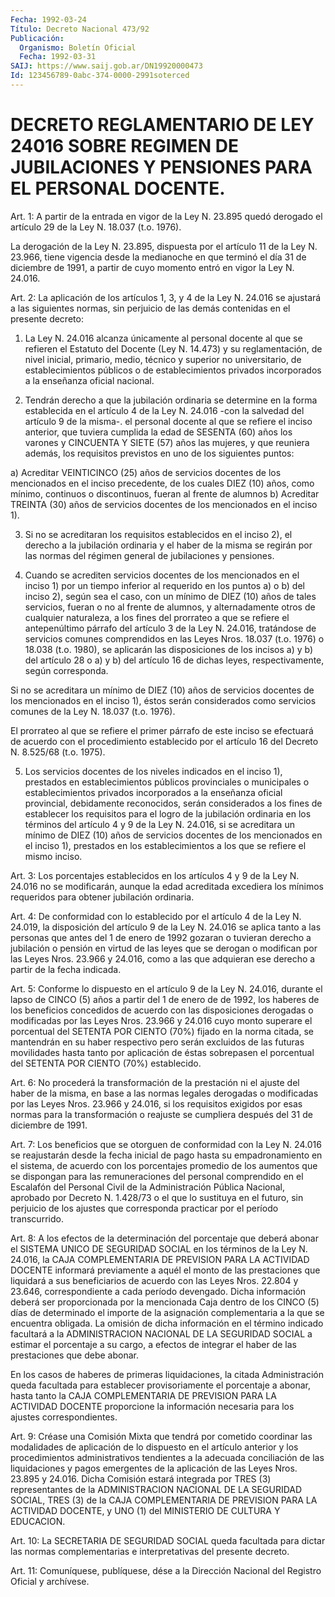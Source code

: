 ```yaml
---
Fecha: 1992-03-24
Título: Decreto Nacional 473/92
Publicación:
  Organismo: Boletín Oficial
  Fecha: 1992-03-31
SAIJ: https://www.saij.gob.ar/DN19920000473
Id: 123456789-0abc-374-0000-2991soterced
---
```

# DECRETO REGLAMENTARIO DE LEY 24016 SOBRE REGIMEN DE JUBILACIONES Y PENSIONES PARA EL PERSONAL DOCENTE.

<a id="1"></a>
Art.  1:  A  partir de la entrada en vigor de la Ley N. 23.895 quedó derogado el artículo  29 de la Ley N. 18.037 (t.o. 1976).

La derogación de la Ley N. 23.895, dispuesta  por  el  artículo 11 de la Ley  N.  23.966,  tiene  vigencia desde la medianoche en  que terminó el día 31 de diciembre de  1991,  a  partir de cuyo momento entró en vigor la Ley N. 24.016.

<a id="2"></a>
Art.  2: La aplicación de los artículos 1, 3, y 4 de la Ley N. 24.016 se ajustará  a  las  siguientes normas, sin perjuicio de las demás contenidas en el presente decreto:

1) La Ley N. 24.016 alcanza únicamente  al  personal docente al que se refieren el Estatuto del Docente (Ley N. 14.473) y su reglamentación,  de  nivel  inicial,  primario,  medio,  técnico  y superior  no  universitario,  de establecimientos  públicos  o  de establecimientos  privados  incorporados  a  la  enseñanza  oficial nacional.

2) Tendrán derecho a que la jubilación ordinaria  se  determine en la  forma establecida en el artículo 4 de la Ley N. 24.016  -con  la salvedad  del  artículo  9 de la misma-. el personal docente al que se refiere el inciso anterior,  que  tuviera  cumplida  la  edad de SESENTA  (60)  años  los  varones y CINCUENTA Y SIETE (57) años las mujeres, y que reuniera además,  los requisitos previstos en uno de los siguientes puntos:

a) Acreditar VEINTICINCO (25) años  de  servicios  docentes de los mencionados en el inciso precedente, de los cuales DIEZ  (10) años, como mínimo, continuos o discontinuos, fueran al frente de  alumnos b)  Acreditar  TREINTA  (30)  años  de  servicios  docentes  de los mencionados en el inciso 1).

3)  Si  no se acreditaran los requisitos establecidos en el inciso 2), el derecho  a la jubilación ordinaria y el haber de la misma se regirán  por las normas  del  régimen  general  de  jubilaciones  y pensiones.

4) Cuando  se  acrediten  servicios docentes de los mencionados en el inciso 1) por un tiempo inferior  al  requerido en los puntos a) o b) del inciso 2), según sea el caso, con  un  mínimo de DIEZ (10) años  de  tales  servicios,  fueran  o no al frente de  alumnos,  y alternadamente  otros  de cualquier naturaleza,  a  los  fines  del prorrateo a que se refiere  el antepenúltimo párrafo del artículo 3 de la Ley N. 24.016, tratándose   de servicios comunes comprendidos en las Leyes Nros. 18.037 (t.o. 1976)  o  18.038  (t.o.  1980),  se aplicarán  las disposiciones de los incisos a) y b) del artículo 28 o a) y b) del  artículo  16 de dichas leyes, respectivamente, según corresponda.

Si no se acreditara un mínimo  de  DIEZ  (10)  años  de  servicios docentes    de  los  mencionados  en  el  inciso  1),  éstos  serán considerados  como  servicios  comunes  de  la  Ley N. 18.037 (t.o. 1976).

El prorrateo al que se refiere el primer párrafo  de  este  inciso se  efectuará  de  acuerdo  con el procedimiento establecido por el artículo 16 del Decreto N. 8.525/68 (t.o. 1975).

5) Los servicios docentes de  los  niveles  indicados en el inciso 1),    prestados  en  establecimientos  públicos  provinciales    o municipales    o   establecimientos  privados  incorporados  a  la enseñanza  oficial  provincial,    debidamente  reconocidos,  serán considerados  a  los fines de establecer  los  requisitos  para  el logro de la jubilación  ordinaria  en los términos del artículo 4 y 9 de la Ley N. 24.016, si se acreditara  un mínimo de DIEZ (10) años de  servicios  docentes  de  los  mencionados   en  el  inciso  1), prestados  en  los establecimientos a los que se refiere  el  mismo inciso.

<a id="3"></a>
Art. 3: Los porcentajes establecidos en los artículos 4 y 9 de la Ley  N. 24.016 no  se  modificarán,  aunque  la  edad acreditada excediera    los    mínimos   requeridos  para  obtener  jubilación ordinaria.

<a id="4"></a>
Art. 4: De conformidad con lo establecido por el artículo 4 de la Ley N. 24.019, la disposición del artículo 9 de la Ley N. 24.016 se aplica tanto a las  personas  que  antes  del 1 de enero de 1992 gozaran o tuvieran derecho a jubilación o pensión  en virtud de las leyes  que se derogan o modifican por las Leyes Nros. 23.966  y 24.016, como a las que adquieran ese  derecho  a partir de la fecha indicada.

<a id="5"></a>
Art.  5: Conforme lo dispuesto en el artículo 9 de la Ley N. 24.016, durante el lapso de CINCO (5) años a partir del 1 de enero de de 1992, los haberes de los beneficios concedidos de acuerdo con las disposiciones derogadas  o modificadas por las Leyes Nros. 23.966 y 24.016 cuyo monto superare  el  porcentual  del  SETENTA POR CIENTO (70%)  fijado  en  la  norma  citada,  se  mantendrán en  su  haber respectivo  pero serán excluidos de las futuras  movilidades  hasta tanto por aplicación  de éstas sobrepasen el porcentual del SETENTA POR CIENTO (70%) establecido.

<a id="6"></a>
Art.  6: No procederá la transformación de la prestación ni el ajuste del haber  de  la  misma,  en  base  a  las  normas  legales derogadas  o  modificadas  por las Leyes Nros. 23.966 y 24.016,  si los requisitos exigidos por  esas  normas  para la transformación o reajuste  se  cumpliera  después  del  31  de  diciembre  de  1991.

<a id="7"></a>
Art.  7:  Los beneficios que se otorguen de conformidad con la Ley N. 24.016 se reajustarán  desde  la fecha inicial de pago hasta su empadronamiento en el sistema, de acuerdo  con  los  porcentajes promedio  de  los aumentos que se dispongan para las remuneraciones del personal comprendido  en  el Escalafón del Personal Civil de la Administración Pública Nacional, aprobado por Decreto N. 1.428/73 o el que lo sustituya en el futuro, sin perjuicio  de los ajustes que corresponda practicar por el período transcurrido.

<a id="8"></a>
Art.  8:  A los efectos de la determinación del porcentaje que deberá abonar el  SISTEMA UNICO DE SEGURIDAD SOCIAL en los términos de la Ley N. 24.016, la  CAJA  COMPLEMENTARIA  DE PREVISION PARA LA ACTIVIDAD DOCENTE informará previamente a aquél  el  monto  de  las prestaciones  que  liquidará a sus beneficiarios de acuerdo con las Leyes  Nros.  22.804  y  23.646,  correspondiente  a  cada  período devengado.  Dicha  información  deberá  ser  proporcionada  por  la mencionada Caja dentro  de  los  CINCO  (5)  días de determinado el importe  de  la  asignación  complementaria a la que  se  encuentra obligada. La omisión de dicha  información  en  el término indicado facultará  a  la ADMINISTRACION NACIONAL DE LA SEGURIDAD  SOCIAL  a estimar el porcentaje  a  su  cargo, a efectos de integrar el haber de las prestaciones que debe abonar.

En  los  casos  de haberes de primeras  liquidaciones,  la  citada Administración queda  facultada  para establecer provisoriamente el porcentaje  a  abonar,  hasta  tanto  la   CAJA  COMPLEMENTARIA  DE PREVISION  PARA  LA  ACTIVIDAD DOCENTE proporcione  la  información necesaria para los ajustes correspondientes.

<a id="9"></a>
Art.  9:  Créase  una  Comisión  Mixta que tendrá por cometido coordinar  las modalidades de aplicación  de  lo  dispuesto  en  el artículo anterior  y  los procedimientos administrativos tendientes a la adecuada conciliación  de las liquidaciones y pagos emergentes de  la  aplicación  de  las Leyes  Nros.  23.895  y  24.016.  Dicha Comisión  estará  integrada  por  TRES  (3)  representantes  de  la ADMINISTRACION NACIONAL  DE  LA  SEGURIDAD  SOCIAL,  TRES (3) de la CAJA COMPLEMENTARIA DE PREVISION PARA LA ACTIVIDAD DOCENTE,  y  UNO (1) del MINISTERIO DE CULTURA Y EDUCACION.

<a id="10"></a>
Art. 10: La SECRETARIA DE SEGURIDAD SOCIAL queda facultada para dictar  las  normas  complementarias e interpretativas del presente decreto.

<a id="11"></a>
Art. 11: Comuníquese, publíquese, dése a la Dirección Nacional del Registro Oficial y archívese.